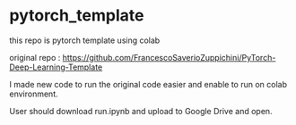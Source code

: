 # pytorch_template
this repo is pytorch template using colab 

original repo : https://github.com/FrancescoSaverioZuppichini/PyTorch-Deep-Learning-Template 

I made new code to run the original code easier and enable to run on colab environment.

User should download run.ipynb and upload to Google Drive and open.
